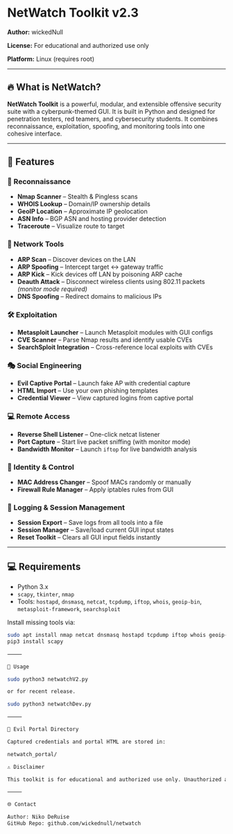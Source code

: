 # NetWatch Toolkit v2.3

**Author:** wickedNull

**License:** For educational and authorized use only 

**Platform:** Linux (requires root)

---

## 🔥 What is NetWatch?

**NetWatch Toolkit** is a powerful, modular, and extensible offensive security suite with a cyberpunk-themed GUI. It is built in Python and designed for penetration testers, red teamers, and cybersecurity students. It combines reconnaissance, exploitation, spoofing, and monitoring tools into one cohesive interface.

---

## 🚀 Features

### 🧠 Reconnaissance
- **Nmap Scanner** – Stealth & Pingless scans
- **WHOIS Lookup** – Domain/IP ownership details
- **GeoIP Location** – Approximate IP geolocation
- **ASN Info** – BGP ASN and hosting provider detection
- **Traceroute** – Visualize route to target

### 📡 Network Tools
- **ARP Scan** – Discover devices on the LAN
- **ARP Spoofing** – Intercept target ↔ gateway traffic
- **ARP Kick** – Kick devices off LAN by poisoning ARP cache
- **Deauth Attack** – Disconnect wireless clients using 802.11 packets *(monitor mode required)*
- **DNS Spoofing** – Redirect domains to malicious IPs

### 🛠 Exploitation
- **Metasploit Launcher** – Launch Metasploit modules with GUI configs
- **CVE Scanner** – Parse Nmap results and identify usable CVEs
- **SearchSploit Integration** – Cross-reference local exploits with CVEs

### 🎭 Social Engineering
- **Evil Captive Portal** – Launch fake AP with credential capture
- **HTML Import** – Use your own phishing templates
- **Credential Viewer** – View captured logins from captive portal

### 💻 Remote Access
- **Reverse Shell Listener** – One-click netcat listener
- **Port Capture** – Start live packet sniffing (with monitor mode)
- **Bandwidth Monitor** – Launch `iftop` for live bandwidth analysis

### 🔐 Identity & Control
- **MAC Address Changer** – Spoof MACs randomly or manually
- **Firewall Rule Manager** – Apply iptables rules from GUI

### 📁 Logging & Session Management
- **Session Export** – Save logs from all tools into a file
- **Session Manager** – Save/load current GUI input states
- **Reset Toolkit** – Clears all GUI input fields instantly

---

## 💻 Requirements

- Python 3.x
- `scapy`, `tkinter`, `nmap`
- Tools: `hostapd`, `dnsmasq`, `netcat`, `tcpdump`, `iftop`, `whois`, `geoip-bin`, `metasploit-framework`, `searchsploit`

Install missing tools via:

```bash
sudo apt install nmap netcat dnsmasq hostapd tcpdump iftop whois geoip-bin metasploit-framework exploitdb
pip3 install scapy

⸻

🧪 Usage

sudo python3 netwatchV2.py

or for recent release.

sudo python3 netwatchDev.py

⸻

📂 Evil Portal Directory

Captured credentials and portal HTML are stored in:

netwatch_portal/

⚠️ Disclaimer

This toolkit is for educational and authorized use only. Unauthorized access or misuse of network tools may be illegal. Always have permission before scanning or attacking any network or device.

⸻

🌐 Contact

Author: Niko DeRuise
GitHub Repo: github.com/wickednull/netwatch


